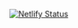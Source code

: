 
[![Netlify Status](https://api.netlify.com/api/v1/badges/5a224e5b-79bc-420e-8cd1-40d4ea4d90a7/deploy-status)](https://app.netlify.com/sites/rezaghanbari/deploys)
